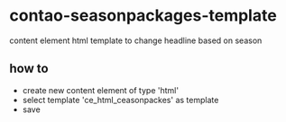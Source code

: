 # contao-seasonpackages-template
content element html template to change headline based on season  

## how to  
- create new content element of type 'html'  
- select template 'ce_html_ceasonpackes' as template  
- save
